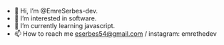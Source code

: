 - 👋 Hi, I’m @EmreSerbes-dev.
- 👀 I’m interested in software.
- 🌱 I’m currently learning javascript.
- 📫 How to reach me eserbes54@gmail.com / instagram: emrethedev


<!---
EmreSerbes-dev/EmreSerbes-dev is a ✨ special ✨ repository because its `README.md` (this file) appears on your GitHub profile.
You can click the Preview link to take a look at your changes.
--->
